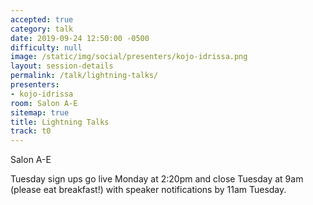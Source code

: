 ```yaml
---
accepted: true
category: talk
date: 2019-09-24 12:50:00 -0500
difficulty: null
image: /static/img/social/presenters/kojo-idrissa.png
layout: session-details
permalink: /talk/lightning-talks/
presenters:
- kojo-idrissa
room: Salon A-E
sitemap: true
title: Lightning Talks
track: t0
---
```


Salon A-E

Tuesday sign ups go live Monday at 2:20pm and close Tuesday at 9am (please eat breakfast!) with speaker notifications by 11am Tuesday.